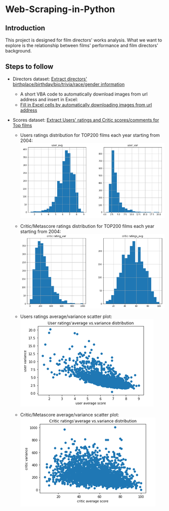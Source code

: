 # Web-Scraping-in-Python
## Introduction
This project is designed for film directors' works analysis. What we want to explore is the relationship between films' performance and film directors' background.

## Steps to follow
- Directors dataset: [Extract directors' birthplace/birthday/bio/trivia/race/gender information](https://github.com/MengyaoHuang/Web-Scraping-in-Python/blob/master/web%20scrapping.ipynb)
  - A short VBA code to automatically download images from url address and insert in Excel:
  - [Fill in Excel cells by automatically downloading images from url address](https://github.com/MengyaoHuang/Web-Scraping-in-Python/blob/master/VB%20fill%20in%20images%20through%20downloads.txt)

- Scores dataset: [Extract Users' ratings and Critic scores/comments for Top films](https://github.com/MengyaoHuang/Web-Scraping-in-Python/blob/master/score_scraping.ipynb)
  - Users ratings distribution for TOP200 films each year starting from 2004:
  ![](https://github.com/MengyaoHuang/Web-Scraping-in-Python/blob/master/Users.PNG)
  
  - Critic/Metascore ratings distribution for TOP200 films each year starting from 2004:
  ![](https://github.com/MengyaoHuang/Web-Scraping-in-Python/blob/master/Critics.PNG)
  
  - Users ratings average/variance scatter plot:
  ![](https://github.com/MengyaoHuang/Web-Scraping-in-Python/blob/master/User%20distribution.PNG)
  - Critic/Metascore average/variance scatter plot:
  ![](https://github.com/MengyaoHuang/Web-Scraping-in-Python/blob/master/Critic%20distribution.PNG)
  
  
